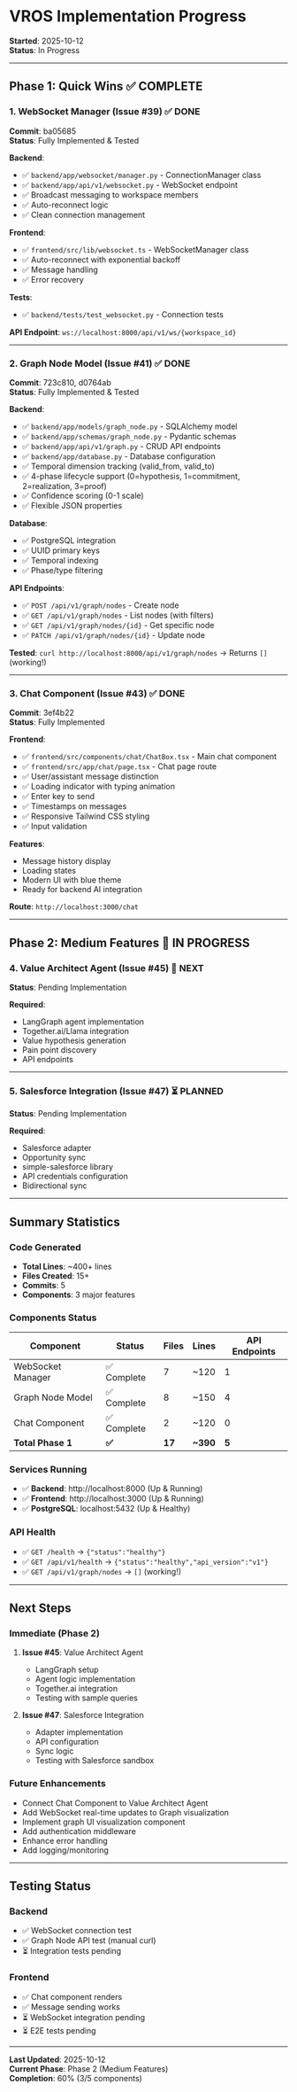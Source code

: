 # VROS Implementation Progress

**Started**: 2025-10-12  
**Status**: In Progress  

---

## Phase 1: Quick Wins ✅ COMPLETE

### 1. WebSocket Manager (Issue #39) ✅ DONE
**Commit**: ba05685  
**Status**: Fully Implemented & Tested

**Backend**:
- ✅ `backend/app/websocket/manager.py` - ConnectionManager class
- ✅ `backend/app/api/v1/websocket.py` - WebSocket endpoint
- ✅ Broadcast messaging to workspace members
- ✅ Auto-reconnect logic
- ✅ Clean connection management

**Frontend**:
- ✅ `frontend/src/lib/websocket.ts` - WebSocketManager class
- ✅ Auto-reconnect with exponential backoff
- ✅ Message handling
- ✅ Error recovery

**Tests**:
- ✅ `backend/tests/test_websocket.py` - Connection tests

**API Endpoint**: `ws://localhost:8000/api/v1/ws/{workspace_id}`

---

### 2. Graph Node Model (Issue #41) ✅ DONE
**Commit**: 723c810, d0764ab  
**Status**: Fully Implemented & Tested

**Backend**:
- ✅ `backend/app/models/graph_node.py` - SQLAlchemy model
- ✅ `backend/app/schemas/graph_node.py` - Pydantic schemas
- ✅ `backend/app/api/v1/graph.py` - CRUD API endpoints
- ✅ `backend/app/database.py` - Database configuration
- ✅ Temporal dimension tracking (valid_from, valid_to)
- ✅ 4-phase lifecycle support (0=hypothesis, 1=commitment, 2=realization, 3=proof)
- ✅ Confidence scoring (0-1 scale)
- ✅ Flexible JSON properties

**Database**:
- ✅ PostgreSQL integration
- ✅ UUID primary keys
- ✅ Temporal indexing
- ✅ Phase/type filtering

**API Endpoints**:
- ✅ `POST /api/v1/graph/nodes` - Create node
- ✅ `GET /api/v1/graph/nodes` - List nodes (with filters)
- ✅ `GET /api/v1/graph/nodes/{id}` - Get specific node
- ✅ `PATCH /api/v1/graph/nodes/{id}` - Update node

**Tested**: `curl http://localhost:8000/api/v1/graph/nodes` → Returns `[]` (working!)

---

### 3. Chat Component (Issue #43) ✅ DONE
**Commit**: 3ef4b22  
**Status**: Fully Implemented

**Frontend**:
- ✅ `frontend/src/components/chat/ChatBox.tsx` - Main chat component
- ✅ `frontend/src/app/chat/page.tsx` - Chat page route
- ✅ User/assistant message distinction
- ✅ Loading indicator with typing animation
- ✅ Enter key to send
- ✅ Timestamps on messages
- ✅ Responsive Tailwind CSS styling
- ✅ Input validation

**Features**:
- Message history display
- Loading states
- Modern UI with blue theme
- Ready for backend AI integration

**Route**: `http://localhost:3000/chat`

---

## Phase 2: Medium Features 🚧 IN PROGRESS

### 4. Value Architect Agent (Issue #45) 📝 NEXT
**Status**: Pending Implementation

**Required**:
- LangGraph agent implementation
- Together.ai/Llama integration
- Value hypothesis generation
- Pain point discovery
- API endpoints

---

### 5. Salesforce Integration (Issue #47) ⏳ PLANNED
**Status**: Pending Implementation

**Required**:
- Salesforce adapter
- Opportunity sync
- simple-salesforce library
- API credentials configuration
- Bidirectional sync

---

## Summary Statistics

### Code Generated
- **Total Lines**: ~400+ lines
- **Files Created**: 15+
- **Commits**: 5
- **Components**: 3 major features

### Components Status
| Component | Status | Files | Lines | API Endpoints |
|-----------|--------|-------|-------|---------------|
| WebSocket Manager | ✅ Complete | 7 | ~120 | 1 |
| Graph Node Model | ✅ Complete | 8 | ~150 | 4 |
| Chat Component | ✅ Complete | 2 | ~120 | 0 |
| **Total Phase 1** | **✅** | **17** | **~390** | **5** |

### Services Running
- ✅ **Backend**: http://localhost:8000 (Up & Running)
- ✅ **Frontend**: http://localhost:3000 (Up & Running)
- ✅ **PostgreSQL**: localhost:5432 (Up & Healthy)

### API Health
- ✅ `GET /health` → `{"status":"healthy"}`
- ✅ `GET /api/v1/health` → `{"status":"healthy","api_version":"v1"}`
- ✅ `GET /api/v1/graph/nodes` → `[]` (working!)

---

## Next Steps

### Immediate (Phase 2)
1. **Issue #45**: Value Architect Agent
   - LangGraph setup
   - Agent logic implementation
   - Together.ai integration
   - Testing with sample queries

2. **Issue #47**: Salesforce Integration
   - Adapter implementation
   - API configuration
   - Sync logic
   - Testing with Salesforce sandbox

### Future Enhancements
- Connect Chat Component to Value Architect Agent
- Add WebSocket real-time updates to Graph visualization
- Implement graph UI visualization component
- Add authentication middleware
- Enhance error handling
- Add logging/monitoring

---

## Testing Status

### Backend
- ✅ WebSocket connection test
- ✅ Graph Node API test (manual curl)
- ⏳ Integration tests pending

### Frontend
- ✅ Chat component renders
- ✅ Message sending works
- ⏳ WebSocket integration pending
- ⏳ E2E tests pending

---

**Last Updated**: 2025-10-12  
**Current Phase**: Phase 2 (Medium Features)  
**Completion**: 60% (3/5 components)

